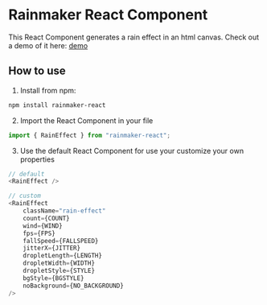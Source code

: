 # Rainmaker React Component

This React Component generates a rain effect in an html canvas. Check out a demo of it here: [demo](https://jay2thewhy.github.io/rainmaker-demo/)

## How to use

1. Install from npm:

```bash
npm install rainmaker-react
```

2. Import the React Component in your file

```js
import { RainEffect } from "rainmaker-react";
```

3. Use the default React Component for use your customize your own properties

```js
// default
<RainEffect />

// custom
<RainEffect
    className="rain-effect"
    count={COUNT}
    wind={WIND}
    fps={FPS}
    fallSpeed={FALLSPEED}
    jitterX={JITTER}
    dropletLength={LENGTH}
    dropletWidth={WIDTH}
    dropletStyle={STYLE}
    bgStyle={BGSTYLE}
    noBackground={NO_BACKGROUND}
/>
```
